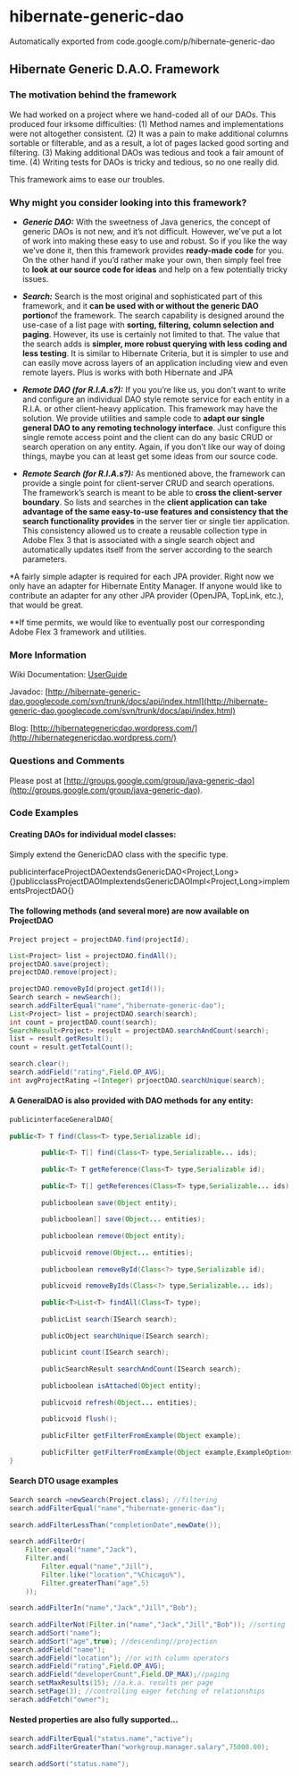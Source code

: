 # hibernate-generic-dao
Automatically exported from code.google.com/p/hibernate-generic-dao

## Hibernate Generic D.A.O. Framework

### []()The motivation behind the framework

We had worked on a project where we hand-coded all of our DAOs. This produced four irksome difficulties: (1) Method names and implementations were not altogether consistent. (2) It was a pain to make additional columns sortable or filterable, and as a result, a lot of pages lacked good sorting and filtering. (3) Making additional DAOs was tedious and took a fair amount of time. (4) Writing tests for DAOs is tricky and tedious, so no one really did.

This framework aims to ease our troubles.

### []()Why might you consider looking into this framework?

- **_Generic DAO:_** With the sweetness of Java generics, the concept of generic DAOs is not new, and it’s not difficult. However, we’ve put a lot of work into making these easy to use and robust. So if you like the way we’ve done it, then this framework provides **ready-made code** for you. On the other hand if you’d rather make your own, then simply feel free to **look at our source code for ideas** and help on a few potentially tricky issues.

- **_Search:_** Search is the most original and sophisticated part of this framework, and it **can be used with or without the generic DAO portion**of the framework. The search capability is designed around the use-case of a list page with **sorting, filtering, column selection and paging**. However, its use is certainly not limited to that. The value that the search adds is **simpler, more robust querying with less coding and less testing**. It is similar to Hibernate Criteria, but it is simpler to use and can easily move across layers of an application including view and even remote layers. Plus is works with both Hibernate and JPA

- **_Remote DAO (for R.I.A.s?):_** If you you’re like us, you don’t want to write and configure an individual DAO style remote service for each entity in a R.I.A. or other client-heavy application. This framework may have the solution. We provide utilities and sample code to **adapt our single general DAO to any remoting technology interface**. Just configure this single remote access point and the client can do any basic CRUD or search operation on any entity. Again, if you don’t like our way of doing things, maybe you can at least get some ideas from our source code.

- **_Remote Search (for R.I.A.s?):_** As mentioned above, the framework can provide a single point for client-server CRUD and search operations. The framework’s search is meant to be able to **cross the client-server boundary**. So lists and searches in the **client application can take advantage of the same easy-to-use features and consistency that the search functionality provides** in the server tier or single tier application. This consistency allowed us to create a reusable collection type in Adobe Flex 3 that is associated with a single search object and automatically updates itself from the server according to the search parameters.

*A fairly simple adapter is required for each JPA provider. Right now we only have an adapter for Hibernate Entity Manager. If anyone would like to contribute an adapter for any other JPA provider (OpenJPA, TopLink, etc.), that would be great.

**If time permits, we would like to eventually post our corresponding Adobe Flex 3 framework and utilities.

### []()More Information

Wiki Documentation: [UserGuide](https://code.google.com/p/hibernate-generic-dao/wiki/UserGuide)

Javadoc: [http://hibernate-generic-dao.googlecode.com/svn/trunk/docs/api/index.html](http://hibernate-generic-dao.googlecode.com/svn/trunk/docs/api/index.html)

Blog: [http://hibernategenericdao.wordpress.com/](http://hibernategenericdao.wordpress.com/)

### []()Questions and Comments

Please post at [http://groups.google.com/group/java-generic-dao](http://groups.google.com/group/java-generic-dao).

### []()Code Examples

#### []()Creating DAOs for individual model classes:

Simply extend the GenericDAO class with the specific type.

publicinterfaceProjectDAOextendsGenericDAO<Project,Long>{}publicclassProjectDAOImplextendsGenericDAOImpl<Project,Long>implementsProjectDAO{}

#### []()The following methods (and several more) are now available on ProjectDAO

```java
Project project = projectDAO.find(projectId);

List<Project> list = projectDAO.findAll();  
projectDAO.save(project);  
projectDAO.remove(project);  
  
projectDAO.removeById(project.getId());
Search search = newSearch();  
search.addFilterEqual("name","hibernate-generic-dao");
List<Project> list = projectDAO.search(search);
int count = projectDAO.count(search);
SearchResult<Project> result = projectDAO.searchAndCount(search);  
list = result.getResult();  
count = result.getTotalCount();  
  
search.clear();  
search.addField("rating",Field.OP_AVG);
int avgProjectRating =(Integer) prjoectDAO.searchUnique(search);
```
#### []()A GeneralDAO is also provided with DAO methods for any entity:

```java
publicinterfaceGeneralDAO{  
  
public<T> T find(Class<T> type,Serializable id);  
  
        public<T> T[] find(Class<T> type,Serializable... ids);  
  
        public<T> T getReference(Class<T> type,Serializable id);  
  
        public<T> T[] getReferences(Class<T> type,Serializable... ids);  
  
        publicboolean save(Object entity);  
  
        publicboolean[] save(Object... entities);  
  
        publicboolean remove(Object entity);  
  
        publicvoid remove(Object... entities);  
  
        publicboolean removeById(Class<?> type,Serializable id);  
  
        publicvoid removeByIds(Class<?> type,Serializable... ids);  
  
        public<T>List<T> findAll(Class<T> type);  
  
        publicList search(ISearch search);  
  
        publicObject searchUnique(ISearch search);  
  
        publicint count(ISearch search);  
  
        publicSearchResult searchAndCount(ISearch search);  
  
        publicboolean isAttached(Object entity);  
  
        publicvoid refresh(Object... entities);  
  
        publicvoid flush();  
  
        publicFilter getFilterFromExample(Object example);  
  
        publicFilter getFilterFromExample(Object example,ExampleOptions options);
}

```

#### []()Search DTO usage examples
```java
Search search =newSearch(Project.class); //filtering  
search.addFilterEqual("name","hibernate-generic-dao");  
  
search.addFilterLessThan("completionDate",newDate());  
  
search.addFilterOr(  
    Filter.equal("name","Jack"),  
    Filter.and(  
        Filter.equal("name","Jill"),  
        Filter.like("location","%Chicago%"),  
        Filter.greaterThan("age",5)  
    ));  
  
search.addFilterIn("name","Jack","Jill","Bob");  
  
search.addFilterNot(Filter.in("name","Jack","Jill","Bob")); //sorting  
search.addSort("name");  
search.addSort("age",true); //descending//projection  
search.addField("name");  
search.addField("location"); //or with column operators  
search.addField("rating",Field.OP_AVG);  
search.addField("developerCount",Field.OP_MAX);//paging  
search.setMaxResults(15); //a.k.a. results per page  
search.setPage(3); //controlling eager fetching of relationships  
serach.addFetch("owner");

```

#### []()Nested properties are also fully supported...[](https://code.google.com/p/hibernate-generic-dao/#Nested_properties_are_also_fully_supported...)

```java
search.addFilterEqual("status.name","active");  
search.addFilterGreaterThan("workgroup.manager.salary",75000.00);  
  
search.addSort("status.name");
```
